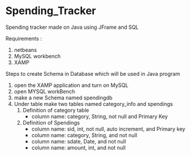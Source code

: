 # Spending_Tracker
Spending tracker made on Java using JFrame and SQL


Requirements :
1. netbeans
2. MySQL workbench
3. XAMP


Steps to create Schema in Database which will be used in Java program
  1. open the XAMP application and turn on MySQL
  2. open MYSQL workBench
  3. make a new Schema named spendingdb
  4. Under table make two tables named category_info and spendings
     1. Definition of category table
         - column name: category, String, not null and Primary Key
     2. Definition of Spendings
         - column name: sid, int, not null, auto increment, and Primary key
         - column name: category, String, and not null
         - column name: sdate, Date, and not null
         - column name: amount, int, and not null
